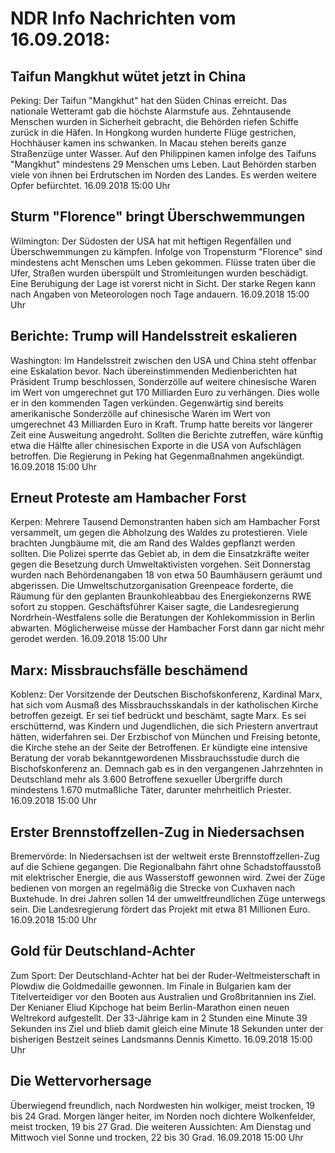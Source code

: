 # NDR Info Nachrichten vom 16.09.2018:


## Taifun Mangkhut wütet jetzt in China
Peking:	Der Taifun "Mangkhut" hat den Süden Chinas erreicht. Das nationale Wetteramt gab die höchste Alarmstufe aus. Zehntausende Menschen wurden in Sicherheit gebracht, die Behörden riefen Schiffe zurück in die Häfen. In Hongkong wurden hunderte Flüge gestrichen, Hochhäuser kamen ins schwanken. In Macau stehen bereits ganze Straßenzüge unter Wasser. Auf den Philippinen kamen infolge des Taifuns "Mangkhut" mindestens 29 Menschen ums Leben. Laut Behörden starben viele von ihnen bei Erdrutschen im Norden des Landes. Es werden weitere Opfer befürchtet. 16.09.2018 15:00 Uhr 

## Sturm "Florence" bringt Überschwemmungen
Wilmington:	Der Südosten der USA hat mit heftigen Regenfällen und Überschwemmungen zu kämpfen. Infolge von Tropensturm "Florence" sind mindestens acht Menschen ums Leben gekommen. Flüsse traten über die Ufer, Straßen wurden überspült und Stromleitungen wurden beschädigt. Eine Beruhigung der Lage ist vorerst nicht in Sicht. Der starke Regen kann nach Angaben von Meteorologen noch Tage andauern. 16.09.2018 15:00 Uhr 

## Berichte: Trump will Handelsstreit eskalieren
Washington:	Im Handelsstreit zwischen den USA und China steht offenbar eine Eskalation bevor. Nach übereinstimmenden Medienberichten hat Präsident Trump beschlossen, Sonderzölle auf weitere chinesische Waren im Wert von umgerechnet gut 170 Milliarden Euro zu verhängen. Dies wolle er in den kommenden Tagen verkünden. Gegenwärtig sind bereits amerikanische Sonderzölle auf chinesische Waren im Wert von umgerechnet 43 Milliarden Euro in Kraft. Trump hatte bereits vor längerer Zeit eine Ausweitung angedroht. Sollten die Berichte zutreffen, wäre künftig etwa die Hälfte aller chinesischen Exporte in die USA von Aufschlägen betroffen. Die Regierung in Peking hat Gegenmaßnahmen angekündigt. 16.09.2018 15:00 Uhr 

## Erneut Proteste am Hambacher Forst
Kerpen:	Mehrere Tausend Demonstranten haben sich am Hambacher Forst versammelt, um gegen die Abholzung des Waldes zu protestieren. Viele brachten Jungbäume mit, die am Rand des Waldes gepflanzt werden sollten. Die Polizei sperrte das Gebiet ab, in dem die Einsatzkräfte weiter gegen die Besetzung durch Umweltaktivisten vorgehen. Seit Donnerstag wurden nach Behördenangaben 18 von etwa 50 Baumhäusern geräumt und abgerissen. Die Umweltschutzorganisation Greenpeace forderte, die Räumung für den geplanten Braunkohleabbau des Energiekonzerns RWE sofort zu stoppen. Geschäftsführer Kaiser sagte, die Landesregierung Nordrhein-Westfalens solle die Beratungen der Kohlekommission in Berlin abwarten. Möglicherweise müsse der Hambacher Forst dann gar nicht mehr gerodet werden. 16.09.2018 15:00 Uhr 

## Marx: Missbrauchsfälle beschämend
Koblenz:      Der Vorsitzende der Deutschen Bischofskonferenz, Kardinal Marx, hat sich vom Ausmaß des Missbrauchsskandals in der katholischen Kirche betroffen gezeigt. Er sei tief bedrückt und beschämt, sagte Marx. Es sei erschütternd, was Kindern und Jugendlichen, die sich Priestern anvertraut hätten, widerfahren sei. Der Erzbischof von München und Freising betonte, die Kirche stehe an der Seite der Betroffenen. Er kündigte eine intensive Beratung der vorab bekanntgewordenen Missbrauchsstudie durch die Bischofskonferenz an. Demnach gab es in den vergangenen Jahrzehnten in Deutschland mehr als 3.600 Betroffene sexueller Übergriffe durch mindestens 1.670 mutmaßliche Täter, darunter mehrheitlich Priester. 16.09.2018 15:00 Uhr 

## Erster Brennstoffzellen-Zug in Niedersachsen
Bremervörde: In Niedersachsen ist der weltweit erste Brennstoffzellen-Zug auf die Schiene gegangen. Die Regionalbahn fährt ohne Schadstoffausstoß mit elektrischer Energie, die aus Wasserstoff gewonnen wird. Zwei der Züge bedienen von morgen an regelmäßig die Strecke von Cuxhaven nach Buxtehude. In drei Jahren sollen 14 der umweltfreundlichen Züge unterwegs sein. Die Landesregierung fördert das Projekt mit etwa 81 Millionen Euro. 16.09.2018 15:00 Uhr 

## Gold für Deutschland-Achter
Zum Sport: Der Deutschland-Achter hat bei der Ruder-Weltmeisterschaft in Plowdiw die Goldmedaille gewonnen. Im Finale in Bulgarien kam der Titelverteidiger vor den Booten aus Australien und Großbritannien ins Ziel. Der Kenianer Eliud Kipchoge hat beim Berlin-Marathon einen neuen Weltrekord aufgestellt. Der 33-Jährige kam in 2 Stunden eine Minute 39 Sekunden ins Ziel und blieb damit gleich eine Minute 18 Sekunden unter der bisherigen Bestzeit seines Landsmanns Dennis Kimetto. 16.09.2018 15:00 Uhr 

## Die Wettervorhersage
Überwiegend freundlich, nach Nordwesten hin wolkiger, meist trocken, 19 bis 24 Grad. Morgen länger heiter, im Norden noch dichtere Wolkenfelder, meist trocken, 19 bis 27 Grad. Die weiteren Aussichten: Am Dienstag und Mittwoch viel Sonne und trocken, 22 bis 30 Grad. 16.09.2018 15:00 Uhr 
